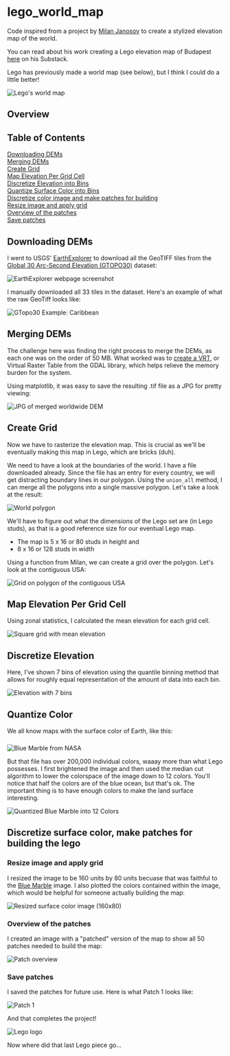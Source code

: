 # lego_world_map
Code inspired from a project by [Milan Janosov](https://www.linkedin.com/in/milan-janosov/) to create a stylized elevation map of the world.

You can read about his work creating a Lego elevation map of Budapest [here](https://open.substack.com/pub/milanjanosov/p/lego-elevation-map?r=3mp6w8&utm_medium=ios) on his Substack.

Lego has previously made a world map (see below), but I think I could do a little better!

![Lego's world map](figures/LEGO-31203-World-Map-Product-Photo-1024x815.jpg)

## Overview<a name='over'></a>


## Table of Contents<a name='toc'></a>

[Downloading DEMs](#dem)  
[Merging DEMs](#merge)  
[Create Grid](#grid)  
[Map Elevation Per Grid Cell](#calc)  
[Discretize Elevation into Bins](#disc_elev)  
[Quantize Surface Color into Bins](#disc_color)  
[Discretize color image and make patches for building](#patches)  
  [Resize image and apply grid](#resize)  
  [Overview of the patches](#over)  
  [Save patches](#save)  

## Downloading DEMs<a name='dem'></a>

I went to USGS' [EarthExplorer](https://earthexplorer.usgs.gov) to download all the GeoTIFF tiles from the [Global 30 Arc-Second Elevation (GTOPO30)](https://www.usgs.gov/centers/eros/science/usgs-eros-archive-digital-elevation-global-30-arc-second-elevation-gtopo30?qt-science_center_objects=0#qt-science_center_objects) dataset:

![EarthExplorer webpage screenshot](figures/earth_explorer.png)

I manually downloaded all 33 tiles in the dataset. Here's an example of what the raw GeoTiff looks like:

![GTopo30 Example: Caribbean](figures/gt30w100n40_down.jpg)

## Merging DEMs<a name='merge'></a>

The challenge here was finding the right process to merge the DEMs, as each one was on the order of 50 MB. What worked was to [create a VRT](https://gdal.org/en/latest/programs/gdalbuildvrt.html), or Virtual Raster Table from the GDAL library, which helps relieve the memory burden for the system.

Using matplotlib, it was easy to save the resulting .tif file as a JPG for pretty viewing:

![JPG of merged worldwide DEM](figures/dem_world.jpg)

## Create Grid<a name='grid'></a>

Now we have to rasterize the elevation map. This is crucial as we'll be eventually making this map in Lego, which are bricks (duh).

We need to have a look at the boundaries of the world. I have a file downloaded already. Since the file has an entry for every country, we will get distracting boundary lines in our polygon. Using the `union_all` method, I can merge all the polygons into a single massive polygon. Let's take a look at the result:

![World polygon](figures/world_polygon.jpg)

We'll have to figure out what the dimensions of the Lego set are (in Lego studs), as that is a good reference size for our eventual Lego map.
* The map is 5 x 16 or 80 studs in height and
* 8 x 16 or 128 studs in width

Using a function from Milan, we can create a grid over the polygon. Let's look at the contiguous USA:

![Grid on polygon of the contiguous USA](figures/grid_usa.jpg)

## Map Elevation Per Grid Cell<a name='calc'></a>

Using zonal statistics, I calculated the mean elevation for each grid cell.

![Square grid with mean elevation](figures/square_grid_with_elevation.jpg)

## Discretize Elevation<a name='disc_elev'></a>

Here, I've shown 7 bins of elevation using the quantile binning method that allows for roughly equal representation of the amount of data into each bin.

![Elevation with 7 bins](figures/elevation_with_7.jpg)

## Quantize Color<a name='disc_color'></a>

We all know maps with the surface color of Earth, like this:

### <a name="bluemarble"></a>
![Blue Marble from NASA](figures/bluemarble-2048.png)

But that file has over 200,000 individual colors, waaay more than what Lego possesses. I first brightened the image and then used the median cut algorithm to lower the colorspace of the image down to 12 colors. You'll notice that half the colors are of the blue ocean, but that's ok. The important thing is to have enough colors to make the land surface interesting.

![Quantized Blue Marble into 12 Colors](figures/bluemarble-2048_downsampled_12_example.png)

## Discretize surface color, make patches for building the lego<a name='patches'></a>

### Resize image and apply grid<a name='resize'></a>

I resized the image to be 160 units by 80 units becuase that was faithful to the [Blue Marble](#bluemarble) image. I also plotted the colors contained within the image, which would be helpful for someone actually building the map:

![Resized surface color image (160x80)](figures/bluemarble_160x80_overview.jpg)

### Overview of the patches<a name='over'></a>

I created an image with a "patched" version of the map to show all 50 patches needed to build the map:

![Patch overview](figures/patches/overview.jpg)

### Save patches<a name='save'></a>

I saved the patches for future use. Here is what Patch 1 looks like:

![Patch 1](figures/patches/patch_001.jpg)

And that completes the project! 

![Lego logo](figures/lego-logo.jpg)

Now where did that last Lego piece go...
